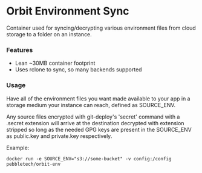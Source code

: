 # Orbit Environment Sync

Container used for syncing/decrypting various environment files from cloud
storage to a folder on an instance.

### Features

 * Lean ~30MB container footprint
 * Uses rclone to sync, so many backends supported

### Usage

Have all of the environment files you want made available to your app
in a storage medium your instance can reach, defined as SOURCE_ENV.

Any source files encrypted with git-deploy's 'secret' command with a .secret
extension will arrive at the destination decrypted with extension stripped
so long as the needed GPG keys are present in the SOURCE_ENV as public.key and
private.key respectively.

Example:

```
docker run -e SOURCE_ENV="s3://some-bucket" -v config:/config pebbletech/orbit-env
```
